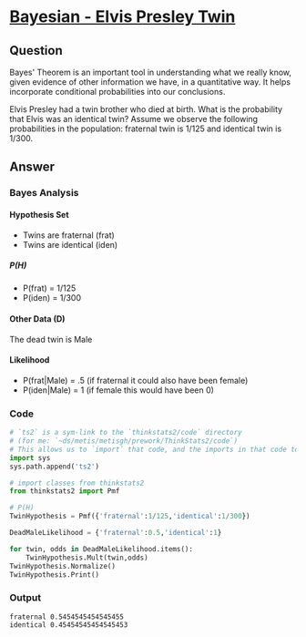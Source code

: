# [Bayesian - Elvis Presley Twin](../07-statistics.md#q5-bayesian-elvis-presley-twin)

## Question
Bayes' Theorem is an important tool in understanding what we really know, given evidence of other information we have, in a quantitative way. It helps incorporate conditional probabilities into our conclusions.

Elvis Presley had a twin brother who died at birth. What is the probability that Elvis was an identical twin? Assume we observe the following probabilities in the population: fraternal twin is 1/125 and identical twin is 1/300.

## Answer

### Bayes Analysis

#### Hypothesis Set

- Twins are fraternal (frat)
- Twins are identical (iden)

##### P(H)

- P(frat) = 1/125
- P(iden) = 1/300

#### Other Data (D)
The dead twin is Male

#### Likelihood
- P(frat|Male) = .5 (if fraternal it could also have been female)
- P(iden|Male) = 1 (if female this would have been 0)

### Code
```python
# `ts2` is a sym-link to the `thinkstats2/code` directory 
# (for me: `~ds/metis/metisgh/prework/ThinkStats2/code`)
# This allows us to `import` that code, and the imports in that code to work
import sys
sys.path.append('ts2')

# import classes from thinkstats2
from thinkstats2 import Pmf

# P(H)
TwinHypothesis = Pmf({'fraternal':1/125,'identical':1/300})

DeadMaleLikelihood = {'fraternal':0.5,'identical':1}

for twin, odds in DeadMaleLikelihood.items():
    TwinHypothesis.Mult(twin,odds)
TwinHypothesis.Normalize()
TwinHypothesis.Print()
```

### Output

```
fraternal 0.5454545454545455
identical 0.45454545454545453
```
